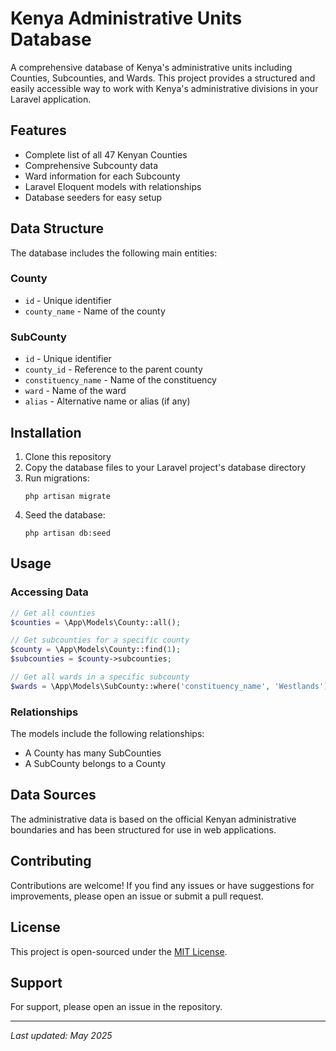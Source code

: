 # Kenya Administrative Units Database

A comprehensive database of Kenya's administrative units including Counties, Subcounties, and Wards. This project provides a structured and easily accessible way to work with Kenya's administrative divisions in your Laravel application.

## Features

- Complete list of all 47 Kenyan Counties
- Comprehensive Subcounty data
- Ward information for each Subcounty
- Laravel Eloquent models with relationships
- Database seeders for easy setup

## Data Structure

The database includes the following main entities:

### County
- `id` - Unique identifier
- `county_name` - Name of the county

### SubCounty
- `id` - Unique identifier
- `county_id` - Reference to the parent county
- `constituency_name` - Name of the constituency
- `ward` - Name of the ward
- `alias` - Alternative name or alias (if any)

## Installation

1. Clone this repository
2. Copy the database files to your Laravel project's database directory
3. Run migrations:
   ```
   php artisan migrate
   ```
4. Seed the database:
   ```
   php artisan db:seed
   ```

## Usage

### Accessing Data

```php
// Get all counties
$counties = \App\Models\County::all();

// Get subcounties for a specific county
$county = \App\Models\County::find(1);
$subcounties = $county->subcounties;

// Get all wards in a specific subcounty
$wards = \App\Models\SubCounty::where('constituency_name', 'Westlands')->get();
```

### Relationships

The models include the following relationships:

- A County has many SubCounties
- A SubCounty belongs to a County

## Data Sources

The administrative data is based on the official Kenyan administrative boundaries and has been structured for use in web applications.

## Contributing

Contributions are welcome! If you find any issues or have suggestions for improvements, please open an issue or submit a pull request.

## License

This project is open-sourced under the [MIT License](LICENSE).

## Support

For support, please open an issue in the repository.

---

*Last updated: May 2025*
